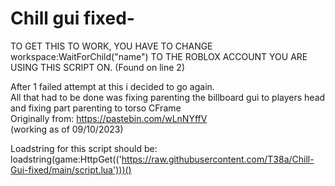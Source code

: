 # Chill gui fixed-
TO GET THIS TO WORK, YOU HAVE TO CHANGE workspace:WaitForChild("name") TO THE ROBLOX ACCOUNT YOU ARE USING THIS SCRIPT ON. (Found on line 2) <br>

After 1 failed attempt at this i decided to go again.<br>
All that had to be done was fixing parenting the billboard gui to players head and fixing part parenting to torso CFrame<br>
Originally from: https://pastebin.com/wLnNYffV<br>
(working as of 09/10/2023) <br>

Loadstring for this script should be: loadstring(game:HttpGet(('https://raw.githubusercontent.com/T38a/Chill-Gui-fixed/main/script.lua')))()
